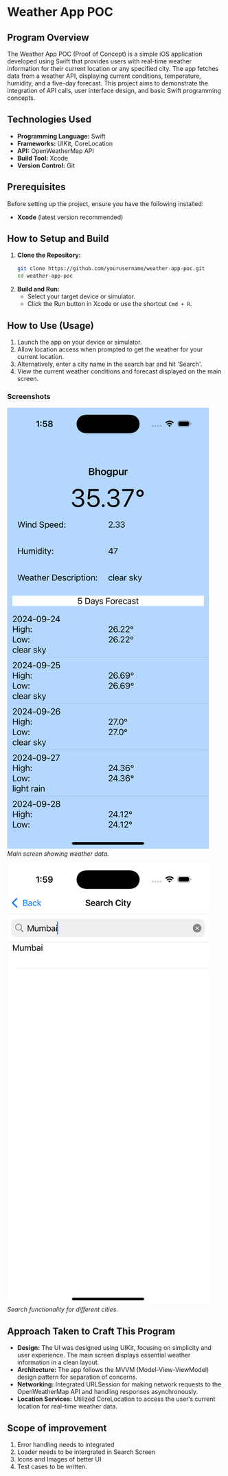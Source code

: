# Weather App POC

## Program Overview
The Weather App POC (Proof of Concept) is a simple iOS application developed using Swift that provides users with real-time weather information for their current location or any specified city. The app fetches data from a weather API, displaying current conditions, temperature, humidity, and a five-day forecast. This project aims to demonstrate the integration of API calls, user interface design, and basic Swift programming concepts.

## Technologies Used
- **Programming Language:** Swift
- **Frameworks:** UIKit, CoreLocation
- **API:** OpenWeatherMap API
- **Build Tool:** Xcode
- **Version Control:** Git

## Prerequisites
Before setting up the project, ensure you have the following installed:
- **Xcode** (latest version recommended)

## How to Setup and Build
1. **Clone the Repository:**
   ```bash
   git clone https://github.com/yourusername/weather-app-poc.git
   cd weather-app-poc
   ```
2. **Build and Run:**
   - Select your target device or simulator.
   - Click the Run button in Xcode or use the shortcut `Cmd + R`.

## How to Use (Usage)
1. Launch the app on your device or simulator.
2. Allow location access when prompted to get the weather for your current location.
3. Alternatively, enter a city name in the search bar and hit 'Search'.
4. View the current weather conditions and forecast displayed on the main screen.

### Screenshots
![Main Screen](Screenshots/main_screen.png)
*Main screen showing weather data.*

![Search Functionality](Screenshots/search_screen.png)
*Search functionality for different cities.*

## Approach Taken to Craft This Program
- **Design:** The UI was designed using UIKit, focusing on simplicity and user experience. The main screen displays essential weather information in a clean layout.
- **Architecture:** The app follows the MVVM (Model-View-ViewModel) design pattern for separation of concerns.
- **Networking:** Integrated URLSession for making network requests to the OpenWeatherMap API and handling responses asynchronously.
- **Location Services:** Utilized CoreLocation to access the user’s current location for real-time weather data.

## Scope of improvement
1. Error handling needs to integrated
2. Loader needs to be intergrated in Search Screen
3. Icons and Images of better UI
4. Test cases to be written.
